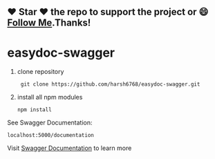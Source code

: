 ## :heart: Star :heart: the repo to support the project or :smile:[Follow Me](https://github.com/harsh6768).Thanks!

# easydoc-swagger

1. clone repository

        git clone https://github.com/harsh6768/easydoc-swagger.git
        
2. install all npm modules

       npm install 
       
See Swagger Documentation:

    localhost:5000/documentation
    
Visit [Swagger Documentation](https://editor.swagger.io/) to learn more

    
    

